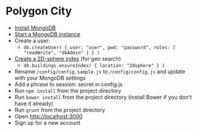 # Polygon City

* [Install MongoDB](http://docs.mongodb.org/manual/installation/)
* [Start a MongoDB instance](http://docs.mongodb.org/manual/tutorial/install-mongodb-on-os-x/#run-mongodb)
* Create a user:
  * `db.createUser( { user: "user", pwd: "password", roles: [ "readWrite", "dbAdmin" ] } )`
* [Create a 2D-sphere index](http://docs.mongodb.org/manual/tutorial/build-a-2dsphere-index/) (for geo search)
  * `db.buildings.ensureIndex( { location: "2dsphere" } )`
* Rename `/config/config.sample.js` to `/config/config.js` and update with your MongoDB settings
* Add a phrase to session: secret in config.js
* Run `npm install` from the project directory
* Run `bower install` from the project directory (install Bower if you don't have it already)
* Run `grunt` from the project directory
* Open [http://localhost:3000](http://localhost:3000)
* Sign up for a new account
